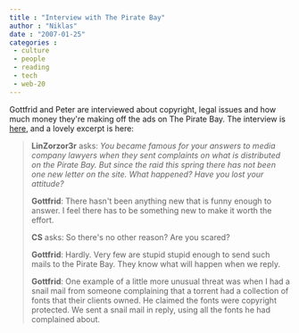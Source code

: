 ```yaml
---
title : "Interview with The Pirate Bay"
author : "Niklas"
date : "2007-01-25"
categories : 
 - culture
 - people
 - reading
 - tech
 - web-20
---
```


Gottfrid and Peter are interviewed about copyright, legal issues and how much money they're making off the ads on The Pirate Bay. The interview is [here](http://torrentfreak.com/the-pirate-bay-in-the-hot-seat), and a lovely excerpt is here:

> **LinZorzor3r** asks: _You became famous for your answers to media company lawyers when they sent complaints on what is distributed on the Pirate Bay. But since the raid this spring there has not been one new letter on the site. What happened? Have you lost your attitude?_
> 
> **Gottfrid**: There hasn't been anything new that is funny enough to answer. I feel there has to be something new to make it worth the effort.
> 
> **CS** asks: So there's no other reason? Are you scared?
> 
> **Gottfrid**: Hardly. Very few are stupid stupid enough to send such mails to the Pirate Bay. They know what will happen when we reply.
> 
> **Gottfrid**: One example of a little more unusual threat was when I had a snail mail from someone complaining that a torrent had a collection of fonts that their clients owned. He claimed the fonts were copyright protected. We sent a snail mail in reply, using all the fonts he had complained about.
